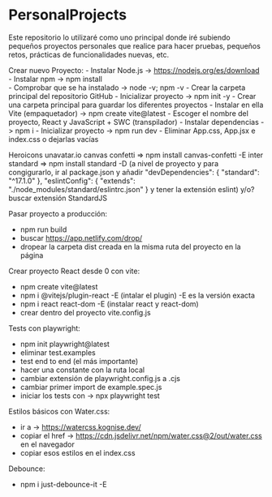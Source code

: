 # PersonalProjects

Este repositorio lo utilizaré como uno principal donde iré subiendo pequeños proyectos personales que realice para hacer pruebas, pequeños retos, prácticas de funcionalidades nuevas, etc.

Crear nuevo Proyecto:
    - Instalar Node.js -> https://nodejs.org/es/download
    - Instalar npm -> npm install   
    - Comprobar que se ha instalado -> node -v; npm -v
    - Crear la carpeta principal del repositorio GitHub
    - Inicializar proyecto -> npm init -y
    - Crear una carpeta principal para guardar los diferentes proyectos
    - Instalar en ella Vite (empaquetador) -> npm create vite@latest
    - Escoger el nombre del proyecto, React y JavaScript + SWC (transpilador)
    - Instalar dependencias -> npm i
    - Inicializar proyecto -> npm run dev
    - Eliminar App.css, App.jsx e index.css o dejarlas vacías

Heroicons
unavatar.io
canvas confetti => npm install canvas-confetti -E
inter standard => npm install standard -D (a nivel de proyecto y para congigurarlo, ir al package.json y añadir "devDependencies": {
    "standard": "^17.1.0"
  },
  "eslintConfig": {
    "extends": "./node_modules/standard/eslintrc.json"
  } y tener la extensión eslint) y/o? buscar extensión StandardJS

Pasar proyecto a producción:
  - npm run build
  - buscar https://app.netlify.com/drop/
  - dropear la carpeta dist creada en la misma ruta del proyecto en la página

Crear proyecto React desde 0 con vite:
  - npm create vite@latest
  - npm i @vitejs/plugin-react -E (intalar el plugin) -E es la versión exacta
  - npm i react react-dom -E  (instalar react y react-dom)
  - crear dentro del proyecto vite.config.js

Tests con playwright:
  - npm init playwright@latest
  - eliminar test.examples
  - test end to end (el más importante)
  - hacer una constante con la ruta local
  - cambiar extensión de playwright.config.js a .cjs
  - cambiar primer import de example.spec.js
  - iniciar los tests con -> npx playwright test

Estilos básicos con Water.css:
  - ir a -> https://watercss.kognise.dev/
  - copiar el href -> https://cdn.jsdelivr.net/npm/water.css@2/out/water.css en el navegador
  - copiar esos estilos en el index.css

Debounce:
  - npm i just-debounce-it -E